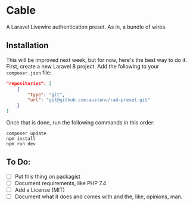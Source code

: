 # Cable

A Laravel Livewire authentication preset. As in, a bundle of wires.

## Installation

This will be improved next week, but for now, here's the best way to do it.
First, create a new Laravel 8 project.
Add the following to your `composer.json` file:

```json
"repositories": [
    {
        "type": "git",
        "url": "git@github.com:austenc/rad-preset.git"
    }
]
```

Once that is done, run the following commands in this order:

```shell
composer update
npm install
npm run dev
```

## To Do:

-   [ ] Put this thing on packagist
-   [ ] Document requirements, like PHP 7.4
-   [ ] Add a License (MIT)
-   [ ] Document what it does and comes with and the, like, opinions, man.
